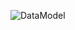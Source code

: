 ![DataModel](http://www.plantuml.com/plantuml/proxy?cache=no&src=https://raw.githubusercontent.com/oleksandrblazhko/ai-216-idzhilov/ai-216-idzhilov_with_laboratory-work-7/2-SoftwareDesign/2.7-PlantUML/DataModel.puml)
